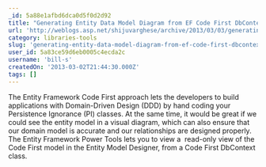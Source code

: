 ```yaml
---
_id: 5a88e1afbd6dca0d5f0d2d92
title: "Generating Entity Data Model Diagram from EF Code First DbContext"
url: 'http://weblogs.asp.net/shijuvarghese/archive/2013/03/03/generating-entity-data-model-diagram-from-ef-code-first-dbcontext.aspx'
category: libraries-tools
slug: 'generating-entity-data-model-diagram-from-ef-code-first-dbcontext'
user_id: 5a83ce59d6eb0005c4ecda2c
username: 'bill-s'
createdOn: '2013-03-02T21:44:30.000Z'
tags: []
---
```


The Entity Framework Code First approach lets the developers to build applications with Domain-Driven Design (DDD) by hand coding your Persistence Ignorance (PI) classes. At the same time, it would be great if we could see the entity model in a visual diagram, which can also ensure that our domain model is accurate and our relationships are designed properly. The Entity Framework Power Tools lets you to view a  read-only view of the Code First model in the Entity Model Designer, from a Code First DbContext class.
